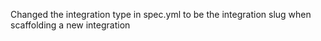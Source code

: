 Changed the integration type in spec.yml to be the integration slug when scaffolding a new integration